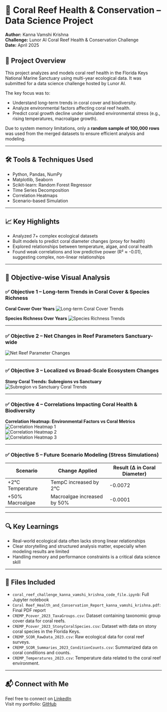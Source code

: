 # 🌊 Coral Reef Health & Conservation – Data Science Project

**Author:** Kanna Vamshi Krishna  
**Challenge:** Lunor AI Coral Reef Health & Conservation Challenge  
**Date:** April 2025

## 🧠 Project Overview

This project analyzes and models coral reef health in the Florida Keys National Marine Sanctuary using multi-year ecological data. It was submitted for a data science challenge hosted by Lunor AI.

The key focus was to:
- Understand long-term trends in coral cover and biodiversity.
- Analyze environmental factors affecting coral reef health.
- Predict coral growth decline under simulated environmental stress (e.g., rising temperatures, macroalgae growth).

Due to system memory limitations, only a **random sample of 100,000 rows** was used from the merged datasets to ensure efficient analysis and modeling.

---

## 🛠️ Tools & Techniques Used

- Python, Pandas, NumPy
- Matplotlib, Seaborn
- Scikit-learn: Random Forest Regressor
- Time Series Decomposition
- Correlation Heatmaps
- Scenario-based Simulation

---

## 📈 Key Highlights

- Analyzed 7+ complex ecological datasets
- Built models to predict coral diameter changes (proxy for health)
- Explored relationships between temperature, algae, and coral health
- Found weak correlations and low predictive power (R² ≈ -0.01), suggesting complex, non-linear relationships

---

## 🎯 Objective-wise Visual Analysis

### ✅ Objective 1 – Long-term Trends in Coral Cover & Species Richness

**Coral Cover Over Years**
![Long-term Coral Cover Trends](lunor_ai_graphs/obj1.png)

**Species Richness Over Years**
![Species Richness Trends](lunor_ai_graphs/obj8.png)

---

### ✅ Objective 2 – Net Changes in Reef Parameters Sanctuary-wide

![Net Reef Parameter Changes](lunor_ai_graphs/obj13.png)

---

### ✅ Objective 3 – Localized vs Broad-Scale Ecosystem Changes

**Stony Coral Trends: Subregions vs Sanctuary**
![Subregion vs Sanctuary Coral Trends](lunor_ai_graphs/obj15.png)

---

### ✅ Objective 4 – Correlations Impacting Coral Health & Biodiversity

**Correlation Heatmap: Environmental Factors vs Coral Metrics**
![Correlation Heatmap 1](lunor_ai_graphs/obj16.png)  
![Correlation Heatmap 2](lunor_ai_graphs/obj17.png)  
![Correlation Heatmap 3](lunor_ai_graphs/obj18.png)

---

### ✅ Objective 5 – Future Scenario Modeling (Stress Simulations)

| Scenario | Change Applied | Result (∆ in Coral Diameter) |
|----------|----------------|------------------------------|
| +2°C Temperature | TempC increased by 2°C | -0.0072 |
| +50% Macroalgae | Macroalgae increased by 50% | -0.0001 |

---

## 🔍 Key Learnings

- Real-world ecological data often lacks strong linear relationships
- Clear storytelling and structured analysis matter, especially when modeling results are limited
- Handling memory and performance constraints is a critical data science skill

---

## 📂 Files Included

- `coral_reef_challenge_kanna_vamshi_krishna_code_file.ipynb`: Full Jupyter notebook
- `Coral Reef_Health_and_Conservation_Report_kanna_vamshi_krishna.pdf`: Final PDF report
- `CREMP_Pcover_2023_TaxaGroups.csv`: Dataset containing taxonomic group cover data for coral reefs.
- `CREMP_Pcover_2023_StonyCoralSpecies.csv`: Dataset with data on stony coral species in the Florida Keys.
- `CREMP_SCOR_RawData_2023.csv`: Raw ecological data for coral reef surveys.
- `CREMP_SCOR_Summaries_2023_ConditionCounts.csv`: Summarized data on coral conditions and counts.
- `CREMP_Temperatures_2023.csv`: Temperature data related to the coral reef environment.

---

## 📬 Connect with Me

Feel free to connect on [LinkedIn](https://www.linkedin.com/in/kanna-vamshi-krishna-datascience)  
Visit my portfolio: [GitHub](https://github.com/kanna-vamshi-krishna)
